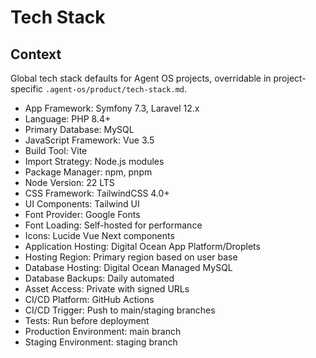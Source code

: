 # Tech Stack

## Context

Global tech stack defaults for Agent OS projects, overridable in project-specific `.agent-os/product/tech-stack.md`.

- App Framework: Symfony 7.3, Laravel 12.x
- Language: PHP 8.4+
- Primary Database: MySQL
- JavaScript Framework: Vue 3.5
- Build Tool: Vite
- Import Strategy: Node.js modules
- Package Manager: npm, pnpm
- Node Version: 22 LTS
- CSS Framework: TailwindCSS 4.0+
- UI Components: Tailwind UI
- Font Provider: Google Fonts
- Font Loading: Self-hosted for performance
- Icons: Lucide Vue Next components
- Application Hosting: Digital Ocean App Platform/Droplets
- Hosting Region: Primary region based on user base
- Database Hosting: Digital Ocean Managed MySQL
- Database Backups: Daily automated
- Asset Access: Private with signed URLs
- CI/CD Platform: GitHub Actions
- CI/CD Trigger: Push to main/staging branches
- Tests: Run before deployment
- Production Environment: main branch
- Staging Environment: staging branch

